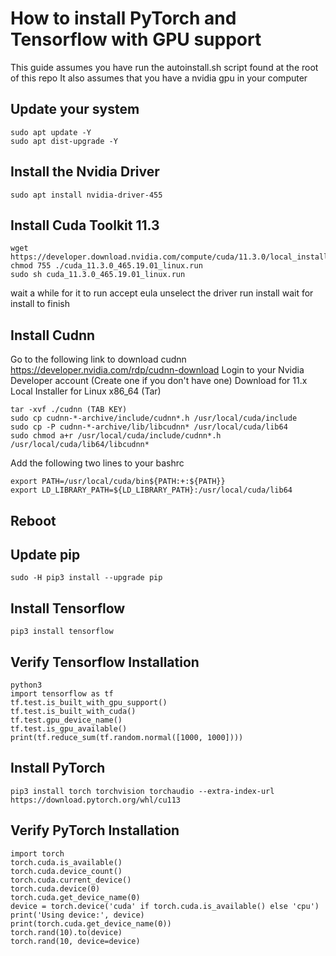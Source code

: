 # How to install PyTorch and Tensorflow with GPU support
This guide assumes you have run the autoinstall.sh script found at the root of this repo
It also assumes that you have a nvidia gpu in your computer

## Update your system
```
sudo apt update -Y
sudo apt dist-upgrade -Y
```

## Install the Nvidia Driver
```
sudo apt install nvidia-driver-455
```

## Install Cuda Toolkit 11.3
```
wget https://developer.download.nvidia.com/compute/cuda/11.3.0/local_installers/cuda_11.3.0_465.19.01_linux.run
chmod 755 ./cuda_11.3.0_465.19.01_linux.run
sudo sh cuda_11.3.0_465.19.01_linux.run
```
wait a while for it to run
accept eula
unselect the driver
run install
wait for install to finish

## Install Cudnn
Go to the following link to download cudnn https://developer.nvidia.com/rdp/cudnn-download
Login to your Nvidia Developer account (Create one if you don't have one)
Download for 11.x
Local Installer for Linux x86_64 (Tar)
```
tar -xvf ./cudnn (TAB KEY)
sudo cp cudnn-*-archive/include/cudnn*.h /usr/local/cuda/include
sudo cp -P cudnn-*-archive/lib/libcudnn* /usr/local/cuda/lib64
sudo chmod a+r /usr/local/cuda/include/cudnn*.h /usr/local/cuda/lib64/libcudnn*
```
Add the following two lines to your bashrc
```
export PATH=/usr/local/cuda/bin${PATH:+:${PATH}}
export LD_LIBRARY_PATH=${LD_LIBRARY_PATH}:/usr/local/cuda/lib64
```

## Reboot

## Update pip
```
sudo -H pip3 install --upgrade pip
```

## Install Tensorflow
```
pip3 install tensorflow
```

## Verify Tensorflow Installation
```
python3
import tensorflow as tf
tf.test.is_built_with_gpu_support()
tf.test.is_built_with_cuda()
tf.test.gpu_device_name()
tf.test.is_gpu_available()
print(tf.reduce_sum(tf.random.normal([1000, 1000]))) 
```

## Install PyTorch
```
pip3 install torch torchvision torchaudio --extra-index-url https://download.pytorch.org/whl/cu113
```

## Verify PyTorch Installation
```
import torch
torch.cuda.is_available()
torch.cuda.device_count()
torch.cuda.current_device()
torch.cuda.device(0)
torch.cuda.get_device_name(0)
device = torch.device('cuda' if torch.cuda.is_available() else 'cpu')
print('Using device:', device)
print(torch.cuda.get_device_name(0))
torch.rand(10).to(device)
torch.rand(10, device=device)
```